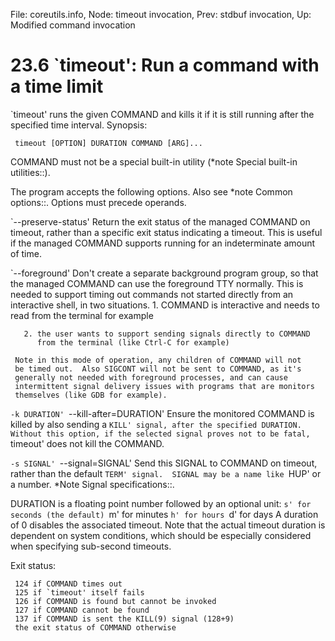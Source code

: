 File: coreutils.info,  Node: timeout invocation,  Prev: stdbuf invocation,  Up: Modified command invocation

23.6 `timeout': Run a command with a time limit
===============================================

`timeout' runs the given COMMAND and kills it if it is still running
after the specified time interval.  Synopsis:

     timeout [OPTION] DURATION COMMAND [ARG]...

   COMMAND must not be a special built-in utility (*note Special
built-in utilities::).

   The program accepts the following options.  Also see *note Common
options::.  Options must precede operands.

`--preserve-status'
     Return the exit status of the managed COMMAND on timeout, rather
     than a specific exit status indicating a timeout.  This is useful
     if the managed COMMAND supports running for an indeterminate
     amount of time.

`--foreground'
     Don't create a separate background program group, so that the
     managed COMMAND can use the foreground TTY normally.  This is
     needed to support timing out commands not started directly from an
     interactive shell, in two situations.
       1. COMMAND is interactive and needs to read from the terminal
          for example

       2. the user wants to support sending signals directly to COMMAND
          from the terminal (like Ctrl-C for example)

     Note in this mode of operation, any children of COMMAND will not
     be timed out.  Also SIGCONT will not be sent to COMMAND, as it's
     generally not needed with foreground processes, and can cause
     intermittent signal delivery issues with programs that are monitors
     themselves (like GDB for example).

`-k DURATION'
`--kill-after=DURATION'
     Ensure the monitored COMMAND is killed by also sending a `KILL'
     signal, after the specified DURATION.  Without this option, if the
     selected signal proves not to be fatal, `timeout' does not kill
     the COMMAND.

`-s SIGNAL'
`--signal=SIGNAL'
     Send this SIGNAL to COMMAND on timeout, rather than the default
     `TERM' signal.  SIGNAL may be a name like `HUP' or a number.
     *Note Signal specifications::.

   DURATION is a floating point number followed by an optional unit:
     `s' for seconds (the default)
     `m' for minutes
     `h' for hours
     `d' for days
   A duration of 0 disables the associated timeout.  Note that the
actual timeout duration is dependent on system conditions, which should
be especially considered when specifying sub-second timeouts.

   Exit status:

     124 if COMMAND times out
     125 if `timeout' itself fails
     126 if COMMAND is found but cannot be invoked
     127 if COMMAND cannot be found
     137 if COMMAND is sent the KILL(9) signal (128+9)
     the exit status of COMMAND otherwise

